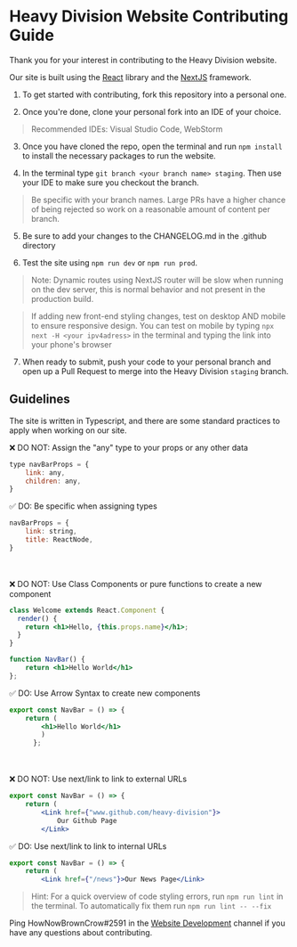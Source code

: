 # Heavy Division Website Contributing Guide

Thank you for your interest in contributing to the Heavy Division website.

Our site is built using the [React](https://beta.reactjs.org/) library and the [NextJS](https://nextjs.org/docs) framework.

1. To get started with contributing, fork this repository into a personal one. 

2. Once you're done, clone your personal fork into an IDE of your choice.
>Recommended IDEs: Visual Studio Code, WebStorm

3. Once you have cloned the repo, open the terminal and run `npm install` to install the necessary packages to run the website.

4. In the terminal type `git branch <your branch name> staging`. Then use your IDE to make sure you checkout the branch.

> Be specific with your branch names. Large PRs have a higher chance of being rejected so work on a reasonable amount of content per branch.

5. Be sure to add your changes to the CHANGELOG.md in the .github directory

6. Test the site using `npm run dev` or `npm run prod`.

>Note: Dynamic routes using NextJS router will be slow when running on the dev server, this is normal behavior and not present in the production build.

>If adding new front-end styling changes, test on desktop AND mobile to ensure responsive design. You can test on mobile by typing `npx next -H <your ipv4adress>` in the terminal and typing the link into your phone's browser
> 
7. When ready to submit, push your code to your personal branch and open up a Pull Request to merge into the Heavy Division `staging` branch.



## Guidelines 
The site is written in Typescript, and there are some standard practices to apply when working on our site.

❌ DO NOT: Assign the "any" type to your props or any other data
```jsx
type navBarProps = {
    link: any,
    children: any,
}
```

✅ DO: Be specific when assigning types
```jsx
navBarProps = {
    link: string,
    title: ReactNode,
}
```

<br><br>
❌ DO NOT: Use Class Components or pure functions to create a new component
```jsx
class Welcome extends React.Component {
  render() {
    return <h1>Hello, {this.props.name}</h1>;
  }
}

function NavBar() {
    return <h1>Hello World</h1>
};
```

✅ DO: Use Arrow Syntax to create new components
```jsx
export const NavBar = () => {
    return (
        <h1>Hello World</h1>
        )
      };
```

<br><br>
❌ DO NOT: Use next/link to link to external URLs
```jsx
export const NavBar = () => {
    return (
        <Link href={"www.github.com/heavy-division"}>
            Our Github Page
        </Link>
```
✅ DO: Use next/link to link to internal URLs
```jsx
export const NavBar = () => {
    return (
        <Link href={"/news"}>Our News Page</Link>
```

>Hint: For a quick overview of code styling errors, run `npm run lint` in the terminal. To automatically fix them run `npm run lint -- --fix`

Ping HowNowBrownCrow#2591 in the [Website Development](https://discord.com/channels/808476259016769546/978702926388285454) channel if you have any questions about contributing.
